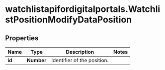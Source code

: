 # watchlistapifordigitalportals.WatchlistPositionModifyDataPosition

## Properties

Name | Type | Description | Notes
------------ | ------------- | ------------- | -------------
**id** | **Number** | Identifier of the position. | 


